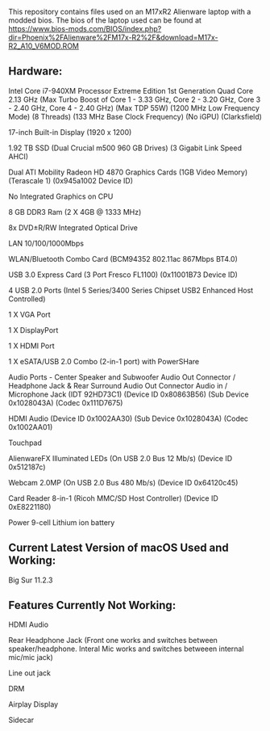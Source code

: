 This repository contains files used on an M17xR2 Alienware laptop with a modded bios. The bios of the laptop used can be found at https://www.bios-mods.com/BIOS/index.php?dir=Phoenix%2FAlienware%2FM17x-R2%2F&download=M17x-R2_A10_V6MOD.ROM

## Hardware:

Intel Core i7-940XM Processor Extreme Edition 1st Generation Quad Core 2.13 GHz (Max Turbo Boost of Core 1 - 3.33 GHz, Core 2 - 3.20 GHz, Core 3 - 2.40 GHz, Core 4 - 2.40 GHz) (Max TDP 55W) (1200 MHz Low Frequency Mode) (8 Threads) (133 MHz Base Clock Frequency) (No iGPU) (Clarksfield)

17-inch Built-in Display (1920 x 1200)

1.92 TB SSD (Dual Crucial m500 960 GB Drives) (3 Gigabit Link Speed AHCI)

Dual ATI Mobility Radeon HD 4870 Graphics Cards (1GB Video Memory) (Terascale 1) (0x945a1002 Device ID)

No Integrated Graphics on CPU

8 GB DDR3 Ram (2 X 4GB @ 1333 MHz)

8x DVD±R/RW Integrated Optical Drive

LAN 10/100/1000Mbps

WLAN/Bluetooth Combo Card (BCM94352 802.11ac 867Mbps BT4.0)

USB 3.0 Express Card (3 Port Fresco FL1100) (0x11001B73 Device ID)

4 USB 2.0 Ports (Intel 5 Series/3400 Series Chipset USB2 Enhanced Host Controlled)

1 X VGA Port

1 X DisplayPort

1 X HDMI Port

1 X eSATA/USB 2.0 Combo (2-in-1 port) with PowerSHare

Audio Ports - Center Speaker and Subwoofer Audio Out Connector / Headphone Jack & Rear Surround Audio Out Connector Audio in / Microphone Jack (IDT 92HD73C1) (Device ID 0x80863B56) (Sub Device 0x1028043A) (Codec 0x111D7675)

HDMI Audio (Device ID 0x1002AA30) (Sub Device 0x1028043A) (Codec 0x1002AA01)

Touchpad 

AlienwareFX Illuminated LEDs (On USB 2.0 Bus 12 Mb/s) (Device ID 0x512187c)

Webcam 2.0MP (On USB 2.0 Bus 480 Mb/s) (Device ID 0x64120c45)

Card Reader 8-in-1 (Ricoh MMC/SD Host Controller) (Device ID 0xE8221180)

Power 9-cell Lithium ion battery



## Current Latest Version of macOS Used and Working:
Big Sur 11.2.3


## Features Currently Not Working:

HDMI Audio

Rear Headphone Jack (Front one works and switches between speaker/headphone. Interal Mic works and switches betweeen internal mic/mic jack)

Line out jack

DRM

Airplay Display

Sidecar
